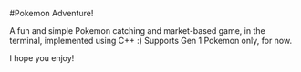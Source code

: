 #Pokemon Adventure!

A fun and simple Pokemon catching and market-based game, in the terminal, implemented using C++ :) Supports Gen 1 Pokemon only, for now.

I hope you enjoy!
